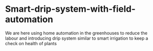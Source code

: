 # Smart-drip-system-with-field-automation
We are here using home automation in the greenhouses to reduce the labour and introducing drip system similar to smart irrigation to keep a check on health of plants
